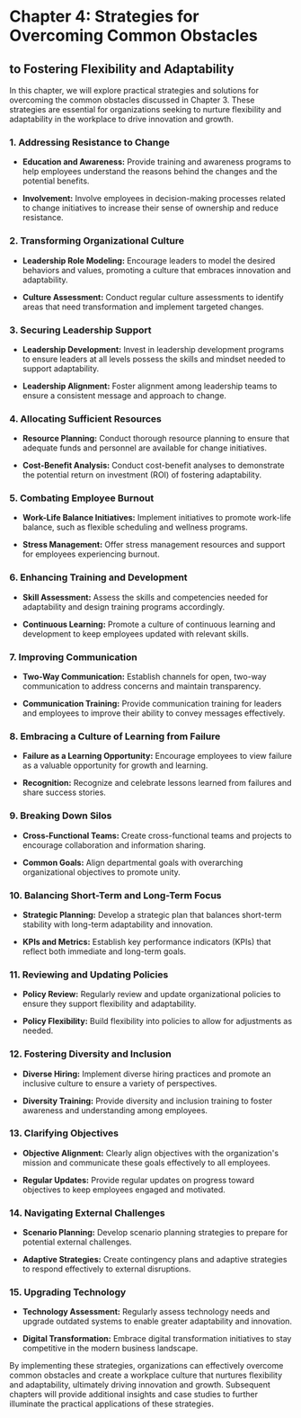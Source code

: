 Chapter 4: Strategies for Overcoming Common Obstacles
=====================================================

to Fostering Flexibility and Adaptability
-----------------------------------------

In this chapter, we will explore practical strategies and solutions for overcoming the common obstacles discussed in Chapter 3. These strategies are essential for organizations seeking to nurture flexibility and adaptability in the workplace to drive innovation and growth.

### **1. Addressing Resistance to Change**

* **Education and Awareness:** Provide training and awareness programs to help employees understand the reasons behind the changes and the potential benefits.

* **Involvement:** Involve employees in decision-making processes related to change initiatives to increase their sense of ownership and reduce resistance.

### **2. Transforming Organizational Culture**

* **Leadership Role Modeling:** Encourage leaders to model the desired behaviors and values, promoting a culture that embraces innovation and adaptability.

* **Culture Assessment:** Conduct regular culture assessments to identify areas that need transformation and implement targeted changes.

### **3. Securing Leadership Support**

* **Leadership Development:** Invest in leadership development programs to ensure leaders at all levels possess the skills and mindset needed to support adaptability.

* **Leadership Alignment:** Foster alignment among leadership teams to ensure a consistent message and approach to change.

### **4. Allocating Sufficient Resources**

* **Resource Planning:** Conduct thorough resource planning to ensure that adequate funds and personnel are available for change initiatives.

* **Cost-Benefit Analysis:** Conduct cost-benefit analyses to demonstrate the potential return on investment (ROI) of fostering adaptability.

### **5. Combating Employee Burnout**

* **Work-Life Balance Initiatives:** Implement initiatives to promote work-life balance, such as flexible scheduling and wellness programs.

* **Stress Management:** Offer stress management resources and support for employees experiencing burnout.

### **6. Enhancing Training and Development**

* **Skill Assessment:** Assess the skills and competencies needed for adaptability and design training programs accordingly.

* **Continuous Learning:** Promote a culture of continuous learning and development to keep employees updated with relevant skills.

### **7. Improving Communication**

* **Two-Way Communication:** Establish channels for open, two-way communication to address concerns and maintain transparency.

* **Communication Training:** Provide communication training for leaders and employees to improve their ability to convey messages effectively.

### **8. Embracing a Culture of Learning from Failure**

* **Failure as a Learning Opportunity:** Encourage employees to view failure as a valuable opportunity for growth and learning.

* **Recognition:** Recognize and celebrate lessons learned from failures and share success stories.

### **9. Breaking Down Silos**

* **Cross-Functional Teams:** Create cross-functional teams and projects to encourage collaboration and information sharing.

* **Common Goals:** Align departmental goals with overarching organizational objectives to promote unity.

### **10. Balancing Short-Term and Long-Term Focus**

* **Strategic Planning:** Develop a strategic plan that balances short-term stability with long-term adaptability and innovation.

* **KPIs and Metrics:** Establish key performance indicators (KPIs) that reflect both immediate and long-term goals.

### **11. Reviewing and Updating Policies**

* **Policy Review:** Regularly review and update organizational policies to ensure they support flexibility and adaptability.

* **Policy Flexibility:** Build flexibility into policies to allow for adjustments as needed.

### **12. Fostering Diversity and Inclusion**

* **Diverse Hiring:** Implement diverse hiring practices and promote an inclusive culture to ensure a variety of perspectives.

* **Diversity Training:** Provide diversity and inclusion training to foster awareness and understanding among employees.

### **13. Clarifying Objectives**

* **Objective Alignment:** Clearly align objectives with the organization's mission and communicate these goals effectively to all employees.

* **Regular Updates:** Provide regular updates on progress toward objectives to keep employees engaged and motivated.

### **14. Navigating External Challenges**

* **Scenario Planning:** Develop scenario planning strategies to prepare for potential external challenges.

* **Adaptive Strategies:** Create contingency plans and adaptive strategies to respond effectively to external disruptions.

### **15. Upgrading Technology**

* **Technology Assessment:** Regularly assess technology needs and upgrade outdated systems to enable greater adaptability and innovation.

* **Digital Transformation:** Embrace digital transformation initiatives to stay competitive in the modern business landscape.

By implementing these strategies, organizations can effectively overcome common obstacles and create a workplace culture that nurtures flexibility and adaptability, ultimately driving innovation and growth. Subsequent chapters will provide additional insights and case studies to further illuminate the practical applications of these strategies.
